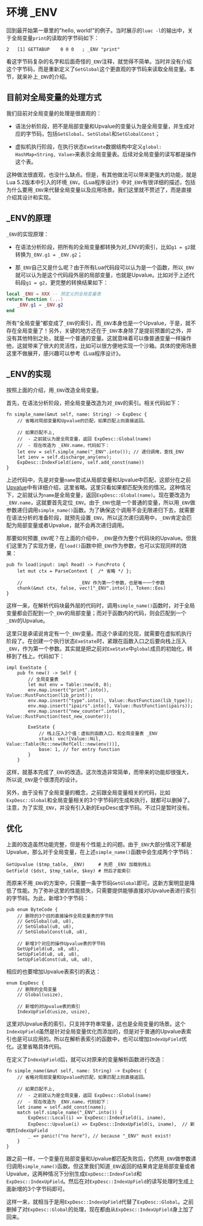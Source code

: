 # 环境 _ENV

回到最开始第一章里的"hello, world!"的例子。当时展示的`luac -l`的输出中，关于全局变量`print`的读取的字节码如下：

```
2	[1]	GETTABUP 	0 0 0	; _ENV "print"
```

看这字节码复杂的名字和后面奇怪的`_ENV`注释，就觉得不简单。当时并没有介绍这个字节码，而是重新定义了`GetGlobal`这个更直观的字节码来读取全局变量。本节，就来补上`_ENV`的介绍。

## 目前对全局变量的处理方式

我们目前对全局变量的处理是很直观的：

- 语法分析阶段，把不是局部变量和Upvalue的变量认为是全局变量，并生成对应的字节码，包括`GetGlobal`、`SetGlobal`和`SetGlobalConst`；

- 虚拟机执行阶段，在执行状态`ExeState`数据结构中定义`global: HashMap<String, Value>`来表示全局变量表。后续对全局变量的读写都是操作这个表。

这种做法很直观，也没什么缺点。但是，有其他做法可以带来更强大的功能，就是Lua 5.2版本中引入的环境`_ENV`。《Lua程序设计》中对`_ENV`有很详细的描述，包括为什么要用`_ENV`来代替全局变量以及应用场景。我们这里就不赘述了，而是直接介绍其设计和实现。

## _ENV的原理

`_ENV`的实现原理：

- 在语法分析阶段，把所有的全局变量都转换为对_ENV的索引，比如`g1 = g2`就转换为`_ENV.g1 = _ENV.g2`；

- 那`_ENV`自己又是什么呢？由于所有Lua代码段可以认为是一个函数，所以`_ENV`就可以认为是这个代码段外层的局部变量，也就是Upvalue。比如对于上述代码段`g1 = g2`，更完整的转换结果如下：

```lua
local _ENV = XXX -- 预定义的全局变量表
return function (...)
    _ENV.g1 = _ENV.g2
end
```

所有“全局变量”都变成了`_ENV`的索引，而`_ENV`本身也是一个Upvalue，于是，就不存在全局变量了！另外，关键的地方还在于`_ENV`本身除了是提前预置的之外，并没有其他特别之处，就是一个普通的变量。这就意味着可以像普通变量一样操作他，这就带来了很大的灵活性，比如可以很方便地实现一个沙箱。具体的使用场景这里不做展开，感兴趣可以参考《Lua程序设计》。

## _ENV的实现

按照上面的介绍，用`_ENV`改造全局变量。

首先，在语法分析阶段，把全局变量改造为对`_ENV`的索引。相关代码如下：

```rust,ignore
fn simple_name(&mut self, name: String) -> ExpDesc {
    // 省略对局部变量和Upvalue的匹配，如果匹配上则直接返回。

    // 如果匹配不上,
    //  - 之前就认为是全局变量，返回 ExpDesc::Global(name)
    //  - 现在改造为 _ENV.name，代码如下：
    let env = self.simple_name("_ENV".into()); // 递归调用，查找_ENV
    let ienv = self.discharge_any(env);
    ExpDesc::IndexField(ienv, self.add_const(name))
}
```

上述代码中，先是对变量`name`尝试从局部变量和Upvalue中匹配，这部分在之前[Upvalue](./ch09-02.escape_and_closure.md)中有详细介绍，这里省略。这里只看如果都匹配失败的情况。这种情况下，之前就认为`name`是全局变量，返回`ExpDesc::Global(name)`。现在要改造为`_ENV.name`，这就要首先定位`_ENV`。由于`_ENV`也是一个普通的变量，所以用`_ENV`做参数递归调用`simple_name()`函数。为了确保这个调用不会无限递归下去，就需要在语法分析的准备阶段，就预先设置`_ENV`。所以这次递归调用中，`_ENV`肯定会匹配为局部变量或者Upvalue，就不会再次递归调用。

那要如何预置`_ENV`呢？在上面的介绍中，`_ENV`是作为整个代码块的Upvalue。但我们这里为了实现方便，在`load()`函数中把`_ENV`作为参数，也可以实现同样的效果：

```rust,ignore
pub fn load(input: impl Read) -> FuncProto {
    let mut ctx = ParseContext {  /* 省略 */ };

    //                     _ENV 作为第一个参数，也是唯一一个参数
    chunk(&mut ctx, false, vec!["_ENV".into()], Token::Eos)
}
```

这样一来，在解析代码块最外层的代码时，调用`simple_name()`函数时，对于全局变量都会匹配到一个`_ENV`的局部变量；而对于函数内的代码，则会匹配到一个`_ENV`的Upvalue。

这里只是承诺说肯定有一个`_ENV`变量。而这个承诺的兑现，就需要在虚拟机执行阶段了。在创建一个执行状态`ExeState`时，紧跟在函数入口之后要向栈上压入`_ENV`，作为第一个参数。其实就是把之前对`ExeState`中`global`成员的初始化，转移到了栈上。代码如下：

```rust,ignore
impl ExeState {
    pub fn new() -> Self {
        // 全局变量表
        let mut env = Table::new(0, 0);
        env.map.insert("print".into(), Value::RustFunction(lib_print));
        env.map.insert("type".into(), Value::RustFunction(lib_type));
        env.map.insert("ipairs".into(), Value::RustFunction(ipairs));
        env.map.insert("new_counter".into(), Value::RustFunction(test_new_counter));

        ExeState {
            // 栈上压入2个值：虚拟的函数入口，和全局变量表 _ENV
            stack: vec![Value::Nil, Value::Table(Rc::new(RefCell::new(env)))],
            base: 1, // for entry function
        }
    }
```

这样，就基本完成了`_ENV`的改造。这次改造非常简单，而带来的功能却很强大，所以说`_ENV`是个很漂亮的设计。

另外，由于没有了全局变量的概念，之前跟全局变量相关的代码，比如`ExpDesc::Global`和全局变量相关的3个字节码的生成和执行，就都可以删掉了。注意，为了实现`_ENV`，并没有引入新的ExpDesc或字节码。不过只是暂时没有。

## 优化

上面的改造虽然功能完整，但是有个性能上的问题。由于`_ENV`大部分情况下都是Upvalue，那么对于全局变量，在上述`simple_name()`函数中会生成两个字节码：

```
GetUpvalue ($tmp_table, _ENV)     # 先把 _ENV 加载到栈上
GetField ($dst, $tmp_table, $key) # 然后才能索引
```

而原来不用`_ENV`的方案中，只需要一条字节码`GetGlobal`即可。这新方案明显是降低了性能。为了弥补这里的性能损失，只需要提供能够直接对Upvalue表进行索引的字节码。为此，新增3个字节码：

```rust,ignore
pub enum ByteCode {
    // 删除的3个旧的直接操作全局变量表的字节码
    // GetGlobal(u8, u8),
    // SetGlobal(u8, u8),
    // SetGlobalConst(u8, u8),

    // 新增3个对应的操作Upvalue表的字节码
    GetUpField(u8, u8, u8),
    SetUpField(u8, u8, u8),
    SetUpFieldConst(u8, u8, u8),
```

相应的也要增加Upvalue表索引的表达：

```rust,ignore
enum ExpDesc {
    // 删除的全局变量
    // Global(usize),

    // 新增的对Upvalue表的索引
    IndexUpField(usize, usize),
```

这里对Upvalue表的索引，只支持字符串常量，这也是全局变量的场景。这个`IndexUpField`虽然是针对全局变量优化而添加的，但是对于普通的Upvalue表索引也是可以应用的。所以在解析表索引的函数中，也可以增加`IndexUpField`优化。这里省略具体代码。

在定义了`IndexUpField`后，就可以对原来的变量解析函数进行改造：

```rust,ignore
fn simple_name(&mut self, name: String) -> ExpDesc {
    // 省略对局部变量和Upvalue的匹配，如果匹配上则直接返回。

    // 如果匹配不上,
    //  - 之前就认为是全局变量，返回 ExpDesc::Global(name)
    //  - 现在改造为 _ENV.name，代码如下：
    let iname = self.add_const(name);
    match self.simple_name("_ENV".into()) {
        ExpDesc::Local(i) => ExpDesc::IndexField(i, iname),
        ExpDesc::Upvalue(i) => ExpDesc::IndexUpField(i, iname),  // 新增的IndexUpField
        _ => panic!("no here"), // because "_ENV" must exist!
    }
}
```

跟之前一样，一个变量在局部变量和Upvalue都匹配失败后，仍然用`_ENV`做参数递归调用`simple_name()`函数。但这里我们知道`_ENV`返回的结果肯定是局部变量或者Upvalue，这两种情况下分别生成`ExpDesc::IndexField`和`ExpDesc::IndexUpField`。然后在对`ExpDesc::IndexUpField`的读写处理时生成上面新增的3个字节码即可。

这样一来，就相当于是用`ExpDesc::IndexUpField`代替了`ExpDesc::Global`。之前删掉了对`ExpDesc::Global`的处理，现在都由从`ExpDesc::IndexUpField`身上加了回来。
